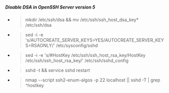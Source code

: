 ##### Disable DSA in OpenSSH Server version 5
- > mkdir /etc/ssh/dsa && mv /etc/ssh/ssh_host_dsa_key* /etc/ssh/dsa
- > sed -i -e 's/AUTOCREATE_SERVER_KEYS=YES/AUTOCREATE_SERVER_KEYS=RSAONLY/' /etc/sysconfig/sshd
- > sed -i -e 's/#HostKey \/etc\/ssh\/ssh_host_rsa_key/HostKey \/etc\/ssh\/ssh_host_rsa_key/' /etc/ssh/sshd_config
- > sshd -t && service sshd restart
- > nmap --script ssh2-enum-algos -p 22 localhost || sshd -T | grep ^hostkey
